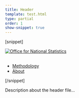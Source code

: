 ```yaml
---
title: Header
template: test.html
type: partial
order: 1
show-snippet: true
---
```

[snippet]
<nav>
	<div class="wrapper">
		<div class="header col-wrap">
			<div class="col col--lg-one-third col--md-one-third">
				<a href="/">
					<img class="main-logo" src="https://www.ons.gov.uk/assets/img/ons-logo.png" alt="Office for National Statistics">
				</a>
			</div>
			<div class="col col--lg-two-thirds col--md-two-thirds print--hide">&nbsp;</div>
			<nav class="secondary-nav col col--lg-two-thirds col--md-two-thirds print--hide">
				<ul class="secondary-nav__list">
					<li class="secondary-nav__item">
						<a class="secondary-nav__link" href="/methodology">Methodology</a>
					</li>
					<li class="secondary-nav__item">
						<a class="secondary-nav__link" href="/aboutus">
							About
						</a>
					</li>
				</ul>
			</nav>
		</div>
	</div>
</nav>
[/snippet]

Description about the header file...